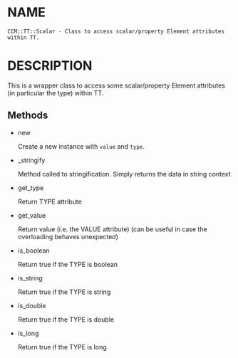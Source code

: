 # NAME

    CCM::TT::Scalar - Class to access scalar/property Element attributes within TT.

# DESCRIPTION

This is a wrapper class to access some scalar/property Element attributes
(in particular the type) within TT.

## Methods

- new

    Create a new instance with `value` and `type`.

- \_stringify

    Method called to stringification. Simply returns the data in string context

- get\_type

    Return TYPE attribute

- get\_value

    Return value (i.e. the VALUE attribute)
    (can be useful in case the overloading behaves unexpected)

- is\_boolean

    Return true if the TYPE is boolean

- is\_string

    Return true if the TYPE is string

- is\_double

    Return true if the TYPE is double

- is\_long

    Return true if the TYPE is long
